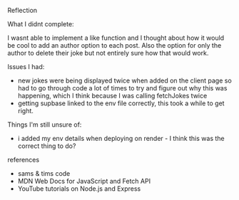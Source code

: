 Reflection

What I didnt complete:

I wasnt able to implement a like function and I thought about how it would be cool to add an author option to each post. Also the option for only the author to delete their joke but not entirely sure how that would work.

Issues I had:

- new jokes were being displayed twice when added on the client page so had to go through code a lot of times to try and figure out why this was happening, which I think because I was calling fetchJokes twice
- getting supbase linked to the env file correctly, this took a while to get right.

Things I'm still unsure of:

- i added my env details when deploying on render - I think this was the correct thing to do?

references

- sams & tims code
- MDN Web Docs for JavaScript and Fetch API
- YouTube tutorials on Node.js and Express
